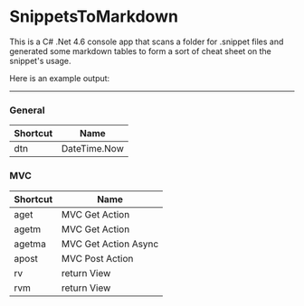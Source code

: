 # SnippetsToMarkdown

This is a C# .Net 4.6 console app that scans a folder for .snippet files and generated some markdown tables to form a sort of cheat sheet on the snippet's usage.

Here is an example output:

---

### General

| Shortcut    | Name                  |
|-------------|-----------------------|
| dtn           | DateTime.Now                      |


### MVC

| Shortcut    | Name                  |
|-------------|-----------------------|
| aget           | MVC Get Action                      |
| agetm           | MVC Get Action                      |
| agetma           | MVC Get Action Async                      |
| apost           | MVC Post Action                      |
| rv           | return View                      |
| rvm           | return View                      |